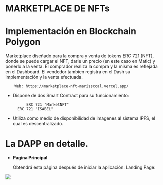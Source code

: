 # MARKETPLACE DE NFTs

# Implementación en Blockchain Polygon

Marketplace diseñado para la compra y venta de tokens ERC 721 (NFT), donde se puede cargar el NFT, darle un precio (en este caso en Matic) y ponerlo a la venta.
El comprador realiza la compra y la misma es reflejada en el Dashboard. El vendedor tambien registra en el Dash su implementación y la venta efectuada.

		Web: https://marketplace-nft-marissccal.vercel.app/

- Dispone de dos Smart Contract para su funcionamiento:

		    ERC 721 "MarketNFT"
        ERC 721 "ISABEL"
        

- Utiliza como medio de disponibilidad de imagenes al sistema IPFS, el cual es descentralizado.
        
        

# La DAPP en detalle.

- **Pagina Principal**
    
    Obtendrá esta página después de iniciar la aplicación. Landing Page:
 
<img src="https://gateway.pinata.cloud/ipfs/QmbzRdL8kS13zRoeCtiDgU8TuwCk4PiquBuk9FavhE5Q9H">

 
